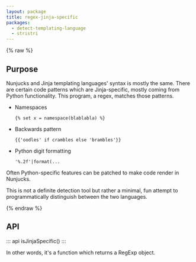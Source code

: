 ```yaml
---
layout: package
title: regex-jinja-specific
packages:
  - detect-templating-language
  - stristri
---
```


{% raw %}
## Purpose

Nunjucks and Jinja templating languages' syntax is mostly the same. There are certain code patterns which are Jinja-specific, mostly coming from Python functionality. This program, a regex, matches those patterns.

- Namespaces

  `{% set x = namespace(blablabla) %}`

- Backwards pattern

  `{{'oodles' if crambles else 'brambles'}}`

- Python digit formatting

  `'%.2f'|format(...`

Often Python-specific features can be patched to make code render in Nunjucks.

This is not a definite detection tool but rather a minimal, fun attempt to programmatically distinguish between the two languages.

{% endraw %}

## API

::: api
isJinjaSpecific()
:::

In other words, it's a function which returns a RegExp object.
